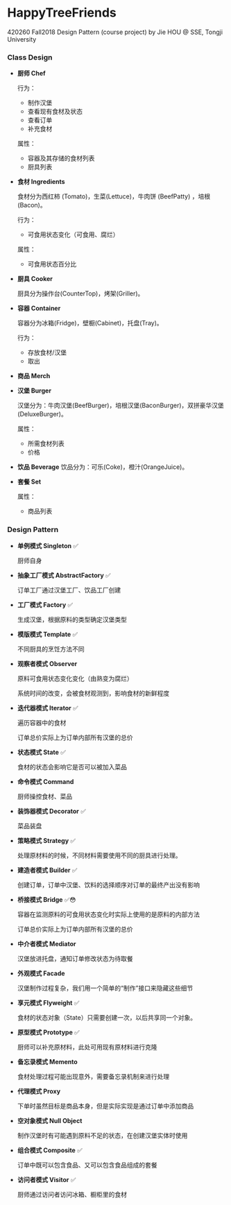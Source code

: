 # HappyTreeFriends
 420260 Fall2018 Design Pattern (course project) by Jie HOU @ SSE, Tongji University



### Class Design

- **厨师 Chef**

  行为：

  - 制作汉堡
  - 查看现有食材及状态
  - 查看订单
  - 补充食材

  属性：

  - 容器及其存储的食材列表
  - 厨具列表

- **食材 Ingredients**

  食材分为西红柿 (Tomato)，生菜(Lettuce)，牛肉饼 (BeefPatty) ，培根(Bacon)。

  行为：

  - 可食用状态变化（可食用、腐烂）

  属性：

  - 可食用状态百分比

- **厨具 Cooker**

  厨具分为操作台(CounterTop)，烤架(Griller)。

- **容器 Container**

  容器分为冰箱(Fridge)，壁橱(Cabinet)，托盘(Tray)。

  行为：

  - 存放食材/汉堡
  - 取出

- **商品 Merch**

- **汉堡 Burger**

  汉堡分为：牛肉汉堡(BeefBurger)，培根汉堡(BaconBurger)，双拼豪华汉堡(DeluxeBurger)。

  属性：

  - 所需食材列表
  - 价格

- **饮品 Beverage**
  饮品分为：可乐(Coke)，橙汁(OrangeJuice)。

- **套餐 Set**

  属性：

  - 商品列表



### Design Pattern

- **单例模式 Singleton** ✅

  厨师自身

- **抽象工厂模式 AbstractFactory** ✅

  订单工厂通过汉堡工厂、饮品工厂创建

- **工厂模式 Factory** ✅

  生成汉堡，根据原料的类型确定汉堡类型

- **模版模式 Template** :white_check_mark: 

  不同厨具的烹饪方法不同

- **观察者模式 Observer**

  原料可食用状态变化变化（由熟变为腐烂）

  系统时间的改变，会被食材观测到，影响食材的新鲜程度

- **迭代器模式 Iterator** ✅

  遍历容器中的食材

  订单总价实际上为订单内部所有汉堡的总价

- **状态模式 State** :white_check_mark:

  食材的状态会影响它是否可以被加入菜品

- **命令模式 Command**

  厨师操控食材、菜品

- **装饰器模式 Decorator** ✅

  菜品装盘

- **策略模式 Strategy** :white_check_mark:

  处理原材料的时候，不同材料需要使用不同的厨具进行处理。

- **建造者模式 Builder** ✅

  创建订单，订单中汉堡、饮料的选择顺序对订单的最终产出没有影响

- **桥接模式 Bridge** :white_check_mark:😳

  容器在监测原料的可食用状态变化时实际上使用的是原料的内部方法

  订单总价实际上为订单内部所有汉堡的总价

- **中介者模式 Mediator**

  汉堡放进托盘，通知订单修改状态为待取餐

- **外观模式 Facade**

  汉堡制作过程复杂，我们用一个简单的“制作”接口来隐藏这些细节

- **享元模式 Flyweight** :white_check_mark:

  食材的状态对象（State）只需要创建一次，以后共享同一个对象。

- **原型模式 Prototype** :white_check_mark:

  厨师可以补充原材料，此处可用现有原材料进行克隆

- **备忘录模式 Memento**

  食材处理过程可能出现意外，需要备忘录机制来进行处理

- **代理模式 Proxy**

  下单时虽然目标是商品本身，但是实际实现是通过订单中添加商品

- **空对象模式 Null Object**

  制作汉堡时有可能遇到原料不足的状态，在创建汉堡实体时使用

- **组合模式 Composite** ✅

  订单中既可以包含食品、又可以包含食品组成的套餐

- **访问者模式 Visitor** :white_check_mark:

  厨师通过访问者访问冰箱、橱柜里的食材
